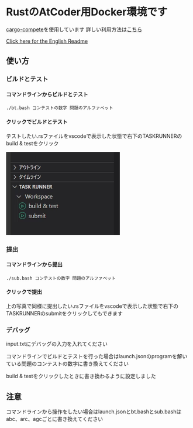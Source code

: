 # RustのAtCoder用Docker環境です

[cargo-compete](https://github.com/qryxip/cargo-compete)を使用しています
詳しい利用方法は[こちら](https://qiita.com/rokoooouribo/items/76a0057c75694fd943f5)

[Click here for the English Readme](https://github.com/uriuriboo/atcoder_rust/blob/main/Readme_en.md)

## 使い方

### ビルドとテスト

#### コマンドラインからビルドとテスト

```bash:
./bt.bash コンテストの数字 問題のアルファベット
```

#### クリックでビルドとテスト

テストしたい.rsファイルをvscodeで表示した状態で右下のTASKRUNNERのbuild & testをクリック

![Alt text](./img/img.png)

### 提出

#### コマンドラインから提出

```bash:
./sub.bash コンテストの数字 問題のアルファベット
```

#### クリックで提出

上の写真で同様に提出したい.rsファイルをvscodeで表示した状態で右下のTASKRUNNERのsubmitをクリックしてもできます

### デバッグ

input.txtにデバッグの入力を入れてください

コマンドラインでビルドとテストを行った場合はlaunch.jsonのprogramを解いている問題のコンテストの数字に書き換えてください

build & testをクリックしたときに書き換わるように設定しました

## 注意

コマンドラインから操作をしたい場合はlaunch.jsonとbt.bashとsub.bashはabc、arc、agcごとに書き換えてください

